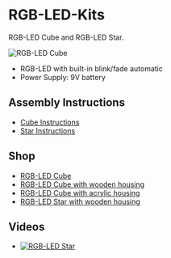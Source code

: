 # RGB-LED-Kits
RGB-LED Cube and RGB-LED Star.

![RGB-LED Cube](https://github.com/watterott/RGB-LED-Cube/raw/master/rgb-led-cube.jpg)

* RGB-LED with built-in blink/fade automatic
* Power Supply: 9V battery


## Assembly Instructions
* [Cube Instructions](https://github.com/watterott/RGB-LED-Kits/raw/master/RGB-LED-Cube.pdf)
* [Star Instructions](https://www.youtube.com/watch?v=gO_weM_413U)


## Shop
* [RGB-LED Cube](http://www.watterott.com/en/RGB-LED-Cube-Light-Version)
* [RGB-LED Cube with wooden housing](http://www.watterott.com/en/RGB-LED-Cube-with-wooden-cabinet)
* [RGB-LED Cube with acrylic housing](http://www.watterott.com/en/RGB-LED-Cube-with-acrylic-housing)
* [RGB-LED Star with wooden housing](http://www.watterott.com/en/RGB-LED-Star-with-wooden-housing)


## Videos
* [![RGB-LED Star](http://img.youtube.com/vi/gk-UFCTPIJE/0.jpg)](https://www.youtube.com/watch?v=gk-UFCTPIJE)
